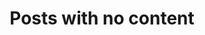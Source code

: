 ---
title: "Posts with no content" # in any language you want
layout: "no-content-posts" # is necessary
# url: "/archive"
# description: "Description for Search"
# summary: "search"
---